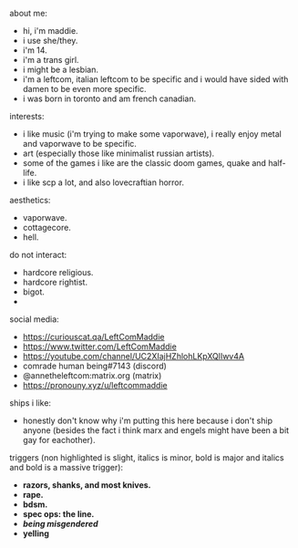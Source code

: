 about me:
- hi, i'm maddie.
- i use she/they.
- i'm 14.
- i'm a trans girl.
- i might be a lesbian.
- i'm a leftcom, italian leftcom to be specific and i would have sided with damen to be even more specific.
- i was born in toronto and am french canadian.

interests:
- i like music (i'm trying to make some vaporwave), i really enjoy metal and vaporwave to be specific.
- art (especially those like minimalist russian artists).
- some of the games i like are the classic doom games, quake and half-life.
- i like scp a lot, and also lovecraftian horror.

aesthetics:
- vaporwave.
- cottagecore.
- hell.

do not interact:
- hardcore religious.
- hardcore rightist.
- bigot.
- 

social media:
- https://curiouscat.qa/LeftComMaddie
- https://www.twitter.com/LeftComMaddie
- https://youtube.com/channel/UC2XIajHZhlohLKpXQlIwv4A
- comrade human being#7143 (discord)
- @annetheleftcom:matrix.org (matrix)
- https://pronouny.xyz/u/leftcommaddie

ships i like:
- honestly don't know why i'm putting this here because i don't ship anyone (besides the fact i think marx and engels might have been a bit gay for eachother).

triggers (non highlighted is slight, italics is minor, bold is major and italics and bold is a massive trigger):
- **razors, shanks, and most knives.**
- **rape.**
- **bdsm.**
- **spec ops: the line.**
- ***being misgendered***
- **yelling**
